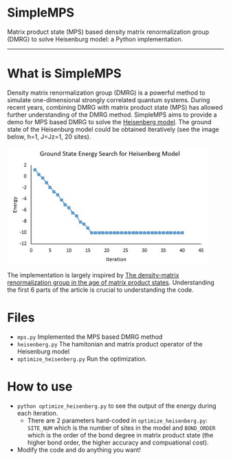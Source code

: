 # SimpleMPS
Matrix product state (MPS) based density matrix renormalization group (DMRG) to solve Heisenburg model: a Python implementation.

---
# What is SimpleMPS
Density matrix renormalization group (DMRG) is a powerful method to simulate one-dimensional strongly correlated quantum systems. During recent years, combining DMRG with matrix product state (MPS) has allowed further understanding of the DMRG method. SimpleMPS aims to provide a demo for MPS based DMRG to solve the [Heisenberg model](https://en.wikipedia.org/wiki/Heisenberg_model_(quantum)). The ground state of the Heisenburg model could be obtained iteratively (see the image below, h=1, J=Jz=1, 20 sites).

![energy profile](energy.jpg)

The implementation is largely inspired by [The density-matrix renormalization group in the age of matrix product states](https://arxiv.org/abs/1008.3477v2). Understanding the first 6 parts of the article is crucial to understanding the code. 
# Files
* `mps.py` Implemented the MPS based DMRG method
* `heisenberg.py` The hamitonian and matrix product operator of the Heisenburg model
* `optimize_heisenberg.py` Run the optimization. 

# How to use
* `python optimize_heisenberg.py` to see the output of the energy during each iteration.
  * There are 2 parameters hard-coded in `optimize_heisenberg.py`: `SITE_NUM` which is the number of sites in the model and `BOND_ORDER` which is the order of the bond degree in matrix product state (the higher bond order, the higher accuracy and compuational cost).
* Modify the code and do anything you want!